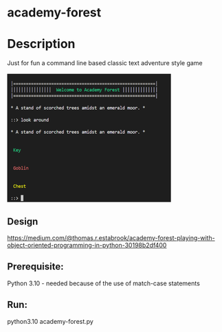 # academy-forest
# Description 
Just for fun a command line based classic text adventure style game

![Academy Forest console view](academy-forest.PNG)

## Design
https://medium.com/@thomas.r.estabrook/academy-forest-playing-with-object-oriented-programming-in-python-30198b2df400


## Prerequisite:
   Python 3.10 - needed because of the use of match-case statements
 
## Run:
  python3.10 academy-forest.py
